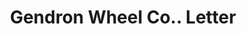 ---
doi: 10.7916/D87W7Q9J
date_other: '1918'
date_other_textual: '1918'
form: correspondence
genre:
- Letters (correspondence)
name:
- Gendron Wheel Co.
object_in_context_url: https://biggert.cul.columbia.edu/items/view/ave_biggert_01331
subject_hierarchical_geographic:
- Toledo, Ohio, United States
subject_name:
- Gendron Wheel Co.
title: Gendron Wheel Co.. Letter
sort_title: Gendron Wheel Co.. Letter
call_number: ave_biggert_01331
coordinates:
- 41.66555555555556,-83.57527777777777
pid: ave_biggert_01331
identifiers: ave_biggert_01331
thumbnail: https://derivativo-3.library.columbia.edu/iiif/2/ldpd:343085/full/!256,256/0/native.jpg
permalink: /biggert/ave_biggert_01331/
layout: iiif-image-page
---